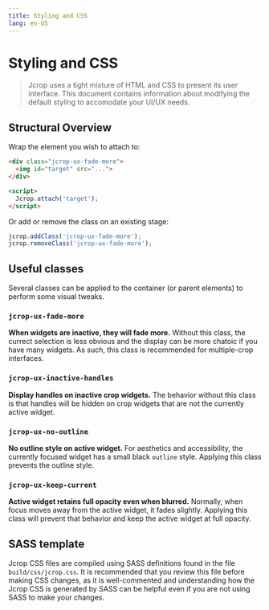 ```yaml
---
title: Styling and CSS
lang: en-US
---
```


# Styling and CSS

> Jcrop uses a tight mixture of HTML and CSS to present its user interface.
> This document contains information about modifying the default
> styling to accomodate your UI/UX needs.

## Structural Overview

Wrap the element you wish to attach to:

```html
<div class="jcrop-ux-fade-more">
  <img id="target" src="...">
</div>

<script>
  Jcrop.attach('target');
</script>
```

Or add or remove the class on an existing stage:

```js
jcrop.addClass('jcrop-ux-fade-more');
jcrop.removeClass('jcrop-ux-fade-more');
```

## Useful classes

Several classes can be applied to the container (or parent elements) to
perform some visual tweaks.

### `jcrop-ux-fade-more`

**When widgets are inactive, they will fade more.**
Without this class, the currect selection is less obvious and the display
can be more chatoic if you have many widgets. As such, this class is
recommended for multiple-crop interfaces.

### `jcrop-ux-inactive-handles`

**Display handles on inactive crop widgets.**
The behavior without this class is that handles will be hidden on crop
widgets that are not the currently active widget.

### `jcrop-ux-no-outline`

**No outline style on active widget.**
For aesthetics and accessibility, the currently focused widget has a
small black `outline` style. Applying this class prevents the outline
style.

### `jcrop-ux-keep-current`

**Active widget retains full opacity even when blurred.**
Normally, when focus moves away from the active widget, it fades
slightly. Applying this class will prevent that behavior and keep
the active widget at full opacity.

## SASS template

Jcrop CSS files are compiled using SASS definitions found in the file
`build/css/jcrop.css`. It is recommended that you review this file
before making CSS changes, as it is well-commented and understanding
how the Jcrop CSS is generated by SASS can be helpful even if you are
not using SASS to make your changes.
